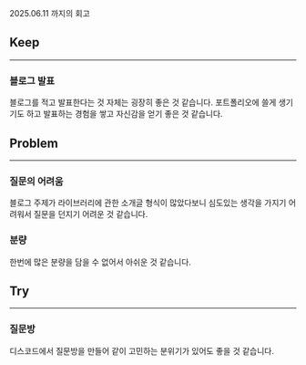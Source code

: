 2025.06.11 까지의 회고

## Keep
---
### 블로그 발표
블로그를 적고 발표한다는 것 자체는 굉장히 좋은 것 같습니다.
포트폴리오에 쓸게 생기기도 하고 발표하는 경험을 쌓고 자신감을 얻기 좋은 것 같습니다.

## Problem
---
### 질문의 어려움
블로그 주제가 라이브러리에 관한 소개글 형식이 많았다보니 심도있는 생각을 가지기 어려워서 질문을 던지기 어려운 것 같습니다.

### 분량
한번에 많은 분량을 담을 수 없어서 아쉬운 것 같습니다.

## Try
---
### 질문방 
디스코드에서 질문방을 만들어 같이 고민하는 분위기가 있어도 좋을 것 같습니다.
